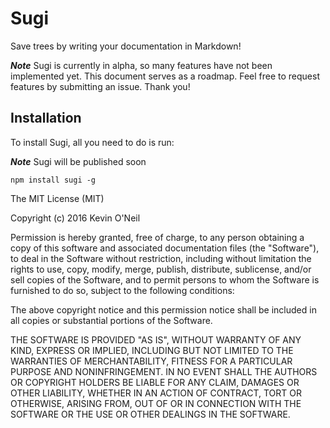 # Sugi
Save trees by writing your documentation in Markdown!

***Note***
Sugi is currently in alpha, so many features have not been implemented yet. This
document serves as a roadmap. Feel free to request features by submitting an issue.
Thank you!

## Installation
To install Sugi, all you need to do is run:

***Note***
Sugi will be published soon

`npm install sugi -g`

The MIT License (MIT)

Copyright (c) 2016 Kevin O'Neil

Permission is hereby granted, free of charge, to any person obtaining a copy
of this software and associated documentation files (the "Software"), to deal
in the Software without restriction, including without limitation the rights
to use, copy, modify, merge, publish, distribute, sublicense, and/or sell
copies of the Software, and to permit persons to whom the Software is
furnished to do so, subject to the following conditions:

The above copyright notice and this permission notice shall be included in all
copies or substantial portions of the Software.

THE SOFTWARE IS PROVIDED "AS IS", WITHOUT WARRANTY OF ANY KIND, EXPRESS OR
IMPLIED, INCLUDING BUT NOT LIMITED TO THE WARRANTIES OF MERCHANTABILITY,
FITNESS FOR A PARTICULAR PURPOSE AND NONINFRINGEMENT. IN NO EVENT SHALL THE
AUTHORS OR COPYRIGHT HOLDERS BE LIABLE FOR ANY CLAIM, DAMAGES OR OTHER
LIABILITY, WHETHER IN AN ACTION OF CONTRACT, TORT OR OTHERWISE, ARISING FROM,
OUT OF OR IN CONNECTION WITH THE SOFTWARE OR THE USE OR OTHER DEALINGS IN THE
SOFTWARE.
